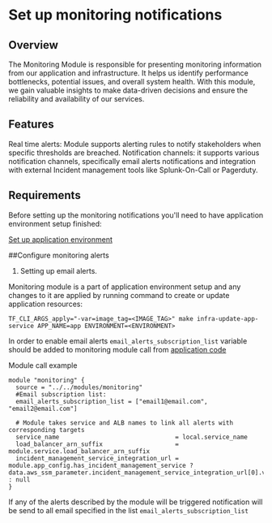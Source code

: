 # Set up monitoring notifications

## Overview 

The Monitoring Module is responsible for presenting monitoring information from our application and infrastructure. It helps us identify performance bottlenecks, potential issues, and overall system health. With this module, we gain valuable insights to make data-driven decisions and ensure the reliability and availability of our services.

## Features

Real time alerts: Module supports alerting rules to notify stakeholders when specific thresholds are breached.
Notification channels: it supports various notification channels, specifically email alerts notifications and integration with external Incident management tools like Splunk-On-Call or Pagerduty.

## Requirements

Before setting up the monitoring notifications you'll need to have application environment setup finished:

[Set up application environment](./set-up-app-env.md)

##Configure monitoring alerts

1. Setting up email alerts.

Monitoring module is a part of application environment setup and any changes to it are applied by running command to create or update application resources:

```
TF_CLI_ARGS_apply="-var=image_tag=<IMAGE_TAG>" make infra-update-app-service APP_NAME=app ENVIRONMENT=<ENVIRONMENT>
```

In order to enable email alerts `email_alerts_subscription_list` variable should be added to monitoring module call from [application code](../infra/app/service/main.tf)


Module call example

```
module "monitoring" {
  source = "../../modules/monitoring"
  #Email subscription list:
  email_alerts_subscription_list = ["email1@email.com", "email2@email.com"]

  # Module takes service and ALB names to link all alerts with corresponding targets
  service_name                                = local.service_name
  load_balancer_arn_suffix                    = module.service.load_balancer_arn_suffix
  incident_management_service_integration_url = module.app_config.has_incident_management_service ? data.aws_ssm_parameter.incident_management_service_integration_url[0].value : null
}
``` 

If any of the alerts described by the module will be triggered notification will be send to all email specified in the list `email_alerts_subscription_list`


